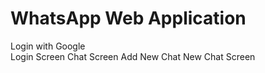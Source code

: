 # WhatsApp Web Application

Login with Google
<br/>
Login Screen
Chat Screen
Add New Chat 
New Chat Screen

